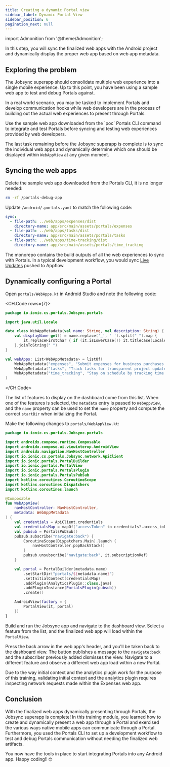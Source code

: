 ```yaml
---
title: Creating a dynamic Portal view
sidebar_label: Dynamic Portal View
sidebar_position: 6
pagination_next: null
---
```


import Admonition from '@theme/Admonition';

In this step, you will sync the finalized web apps with the Android project and dynamically display the proper web app based on web app metadata.



## Exploring the problem

The Jobsync superapp should consolidate multiple web experience into a single mobile experience. Up to this point, you have been using a sample web app to test and debug Portals against.

In a real world scenario, you may be tasked to implement Portals and develop communication hooks while web developers are in the process of building out the actual web experiences to present through Portals.

<Admonition type="tip">
Use the sample web app downloaded from the `poc` Portals CLI command to integrate and test Portals before syncing and testing web experiences provided by web developers.
</Admonition>

The last task remaining before the Jobsync superapp is complete is to sync the individual web apps and dynamically determine which one should be displayed within `WebAppView` at any given moment.

## Syncing the web apps

Delete the sample web app downloaded from the Portals CLI, it is no longer needed:

```bash terminal
rm -rf /portals-debug-app
```

Update `/android/.portals.yaml` to match the following code:

```yaml android/.portals.yaml
sync:
  - file-path: ../web/apps/expenses/dist
    directory-name: app/src/main/assets/portals/expenses
  - file-path: ../web/apps/tasks/dist
    directory-name: app/src/main/assets/portals/tasks
  - file-path: ../web/apps/time-tracking/dist
    directory-name: app/src/main/assets/portals/time_tracking
``` 

<Admonition type="note">
The monorepo contains the build outputs of all the web experiences to sync with Portals. In a typical development workflow, you would sync <a href="https://ionic.io/docs/portals/what-are-live-updates" target="_blank">Live Updates</a> pushed to Appflow. 
</Admonition>


## Dynamically configuring a Portal

Open `portals/WebApps.kt` in Android Studio and note the following code:

<CH.Code rows={7}>

```kotlin portals/WebApps.kt focus=11:15
package io.ionic.cs.portals.Jobsync.portals

import java.util.Locale

data class WebAppMetadata(val name: String, val description: String) {
    val displayName get() = name.replace('_', ' ').split(" ").map {
        it.replaceFirstChar { if (it.isLowerCase()) it.titlecase(Locale.getDefault()) else it.toString() }
    }.joinToString(" ")
}

val webApps: List<WebAppMetadata> = listOf(
    WebAppMetadata("expenses", "Submit expenses for business purchases."),
    WebAppMetadata("tasks", "Track tasks for transparent project updates."),
    WebAppMetadata("time_tracking", "Stay on schedule by tracking time spent.")
)
```
</CH.Code>

The list of features to display on the dashboard come from this list. When one of the features is selected, the `metadata` entry is passed to `WebAppView`, and the `name` property can be used to set the `name` property and compute the correct `startDir` when initializing the Portal.

Make the following changes to `portals/WebAppView.kt`:

```kotlin portals/WebAppView.kt focus=29,30
package io.ionic.cs.portals.Jobsync.portals

import androidx.compose.runtime.Composable
import androidx.compose.ui.viewinterop.AndroidView
import androidx.navigation.NavHostController
import io.ionic.cs.portals.Jobsync.network.ApiClient
import io.ionic.portals.PortalBuilder
import io.ionic.portals.PortalView
import io.ionic.portals.PortalsPlugin
import io.ionic.portals.PortalsPubSub
import kotlinx.coroutines.CoroutineScope
import kotlinx.coroutines.Dispatchers
import kotlinx.coroutines.launch

@Composable
fun WebAppView(
    navHostController: NavHostController,
    metadata: WebAppMetadata
) {
    val credentials = ApiClient.credentials
    val credentialsMap = mapOf("accessToken" to credentials?.access_token, "refreshToken" to credentials?.refresh_token)
    val pubsub = PortalsPubSub()
    pubsub.subscribe("navigate:back") {
        CoroutineScope(Dispatchers.Main).launch {
            navHostController.popBackStack()
        }
        pubsub.unsubscribe("navigate:back", it.subscriptionRef)
    }

    val portal = PortalBuilder(metadata.name)
        .setStartDir("portals/${metadata.name}")
        .setInitialContext(credentialsMap)
        .addPlugin(AnalyticsPlugin::class.java)
        .addPluginInstance(PortalsPlugin(pubsub))
        .create()

    AndroidView(factory = {
        PortalView(it, portal)
    })
}
```

Build and run the Jobsync app and navigate to the dashboard view. Select a feature from the list, and the finalized web app will load within the `PortalView`. 

Press the back arrow in the web app's header, and you'll be taken back to the dashboard view. The button publishes a message to the `navigate:back` and the subscriber previously added dismisses the view. Navigate to a different feature and observe a different web app load within a new Portal. 

<Admonition type="note">
Due to the way initial context and the analytics plugin work for the purpose of this training, validating initial context and the analytics plugin requires inspecting network requests made within the Expenses web app.
</Admonition>
 
## Conclusion

With the finalized web apps dynamically presenting through Portals, the Jobsync superapp is complete! In this training module, you learned how to create and dynamically present a web app through a Portal and exercised the various ways native mobile apps can communicate through a Portal. Furthermore, you used the Portals CLI to set up a development workflow to test and debug Portals communication without needing the finalized web artifacts.

You now have the tools in place to start integrating Portals into any Android app. Happy coding!! 🤓 